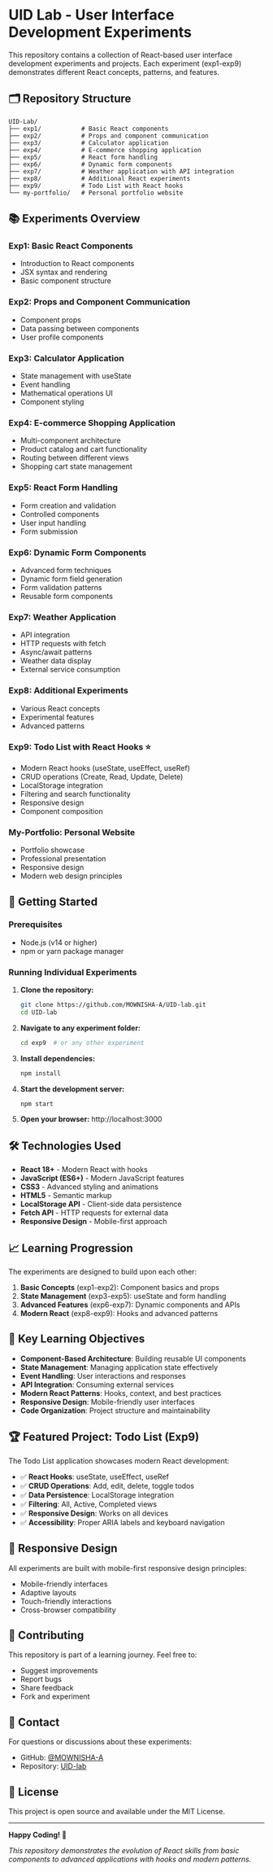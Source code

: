 # UID Lab - User Interface Development Experiments

This repository contains a collection of React-based user interface development experiments and projects. Each experiment (exp1-exp9) demonstrates different React concepts, patterns, and features.

## 🗂️ Repository Structure

```
UID-Lab/
├── exp1/           # Basic React components
├── exp2/           # Props and component communication
├── exp3/           # Calculator application
├── exp4/           # E-commerce shopping application  
├── exp5/           # React form handling
├── exp6/           # Dynamic form components
├── exp7/           # Weather application with API integration
├── exp8/           # Additional React experiments
├── exp9/           # Todo List with React hooks
└── my-portfolio/   # Personal portfolio website
```

## 📚 Experiments Overview

### **Exp1: Basic React Components**
- Introduction to React components
- JSX syntax and rendering
- Basic component structure

### **Exp2: Props and Component Communication**
- Component props
- Data passing between components
- User profile components

### **Exp3: Calculator Application**  
- State management with useState
- Event handling
- Mathematical operations UI
- Component styling

### **Exp4: E-commerce Shopping Application**
- Multi-component architecture
- Product catalog and cart functionality
- Routing between different views
- Shopping cart state management

### **Exp5: React Form Handling**
- Form creation and validation
- Controlled components
- User input handling
- Form submission

### **Exp6: Dynamic Form Components**
- Advanced form techniques
- Dynamic form field generation
- Form validation patterns
- Reusable form components

### **Exp7: Weather Application**
- API integration
- HTTP requests with fetch
- Async/await patterns
- Weather data display
- External service consumption

### **Exp8: Additional Experiments**
- Various React concepts
- Experimental features
- Advanced patterns

### **Exp9: Todo List with React Hooks** ⭐
- Modern React hooks (useState, useEffect, useRef)
- CRUD operations (Create, Read, Update, Delete)
- LocalStorage integration
- Filtering and search functionality
- Responsive design
- Component composition

### **My-Portfolio: Personal Website**
- Portfolio showcase
- Professional presentation
- Responsive design
- Modern web design principles

## 🚀 Getting Started

### Prerequisites
- Node.js (v14 or higher)
- npm or yarn package manager

### Running Individual Experiments

1. **Clone the repository:**
   ```bash
   git clone https://github.com/MOWNISHA-A/UID-lab.git
   cd UID-lab
   ```

2. **Navigate to any experiment folder:**
   ```bash
   cd exp9  # or any other experiment
   ```

3. **Install dependencies:**
   ```bash
   npm install
   ```

4. **Start the development server:**
   ```bash
   npm start
   ```

5. **Open your browser:** http://localhost:3000

## 🛠️ Technologies Used

- **React 18+** - Modern React with hooks
- **JavaScript (ES6+)** - Modern JavaScript features
- **CSS3** - Advanced styling and animations
- **HTML5** - Semantic markup
- **LocalStorage API** - Client-side data persistence
- **Fetch API** - HTTP requests for external data
- **Responsive Design** - Mobile-first approach

## 📈 Learning Progression

The experiments are designed to build upon each other:

1. **Basic Concepts** (exp1-exp2): Component basics and props
2. **State Management** (exp3-exp5): useState and form handling  
3. **Advanced Features** (exp6-exp7): Dynamic components and APIs
4. **Modern React** (exp8-exp9): Hooks and advanced patterns

## 🎯 Key Learning Objectives

- **Component-Based Architecture**: Building reusable UI components
- **State Management**: Managing application state effectively
- **Event Handling**: User interactions and responses
- **API Integration**: Consuming external services
- **Modern React Patterns**: Hooks, context, and best practices
- **Responsive Design**: Mobile-friendly user interfaces
- **Code Organization**: Project structure and maintainability

## 🏆 Featured Project: Todo List (Exp9)

The Todo List application showcases modern React development:

- ✅ **React Hooks**: useState, useEffect, useRef
- ✅ **CRUD Operations**: Add, edit, delete, toggle todos
- ✅ **Data Persistence**: LocalStorage integration
- ✅ **Filtering**: All, Active, Completed views
- ✅ **Responsive Design**: Works on all devices
- ✅ **Accessibility**: Proper ARIA labels and keyboard navigation

## 📱 Responsive Design

All experiments are built with mobile-first responsive design principles:
- Mobile-friendly interfaces
- Adaptive layouts
- Touch-friendly interactions
- Cross-browser compatibility

## 🤝 Contributing

This repository is part of a learning journey. Feel free to:
- Suggest improvements
- Report bugs
- Share feedback
- Fork and experiment

## 📧 Contact

For questions or discussions about these experiments:
- GitHub: [@MOWNISHA-A](https://github.com/MOWNISHA-A)
- Repository: [UID-lab](https://github.com/MOWNISHA-A/UID-lab)

## 📄 License

This project is open source and available under the MIT License.

---

**Happy Coding! 🚀**

*This repository demonstrates the evolution of React skills from basic components to advanced applications with hooks and modern patterns.*